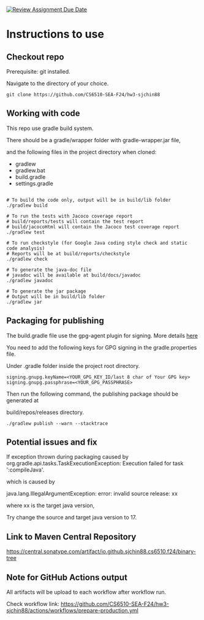 [![Review Assignment Due Date](https://classroom.github.com/assets/deadline-readme-button-22041afd0340ce965d47ae6ef1cefeee28c7c493a6346c4f15d667ab976d596c.svg)](https://classroom.github.com/a/WBsLM5qE)

# Instructions to use

## Checkout repo

Prerequisite: git installed.

Navigate to the directory of your choice.

```shell
git clone https://github.com/CS6510-SEA-F24/hw3-sjchin88
```

## Working with code

This repo use gradle build system.

There should be a gradle/wrapper folder with gradle-wrapper.jar file,

and the following files in the project directory when cloned:

- gradlew
- gradlew.bat
- build.gradle
- settings.gradle

```shell

# To build the code only, output will be in build/lib folder
./gradlew build

# To run the tests with Jacoco coverage report
# build/reports/tests will contain the test report
# build/jacocoHtml will contain the Jacoco test coverage report
./gradlew test

# To run checkstyle (for Google Java coding style check and static code analysis)
# Reports will be at build/reports/checkstyle
./gradlew check

# To generate the java-doc file
# javadoc will be available at build/docs/javadoc
./gradlew javadoc

# To generate the jar package
# Output will be in build/lib folder
./gradlew jar
```

## Packaging for publishing

The build.gradle file use the gpg-agent plugin for signing. More details [here](https://docs.gradle.org/current/userguide/signing_plugin.html#sec:using_gpg_agent)

You need to add the following keys for GPG signing in the gradle.properties file.

Under .gradle folder inside the project root directory.

```shell
signing.gnupg.keyName=<YOUR_GPG_KEY_ID/last 8 char of Your GPG key>
signing.gnupg.passphrase=<YOUR_GPG_PASSPHRASE>
```

Then run the following command, the publishing package should be generated at

build/repos/releases directory.

```shell
./gradlew publish --warn --stacktrace
```

## Potential issues and fix

If exception thrown during packaging caused by
org.gradle.api.tasks.TaskExecutionException: Execution failed for task ':compileJava'.

which is caused by

java.lang.IllegalArgumentException: error: invalid source release: xx

where xx is the target java version,

Try change the source and target java version to 17.

## Link to Maven Central Repository

https://central.sonatype.com/artifact/io.github.sjchin88.cs6510.f24/binary-tree

## Note for GitHub Actions output

All artifacts will be upload to each workflow after workflow run.

Check workflow link: https://github.com/CS6510-SEA-F24/hw3-sjchin88/actions/workflows/prepare-production.yml
